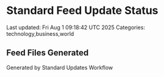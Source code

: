 # Standard Feed Update Status
Last updated: Fri Aug  1 09:18:42 UTC 2025
Categories: technology,business,world

## Feed Files Generated

Generated by Standard Updates Workflow
